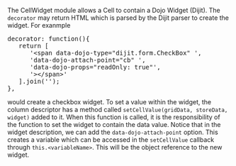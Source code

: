 The CellWidget module allows a Cell to contain a Dojo Widget (Dijit).  The `decorator` may return HTML which is parsed by the Dijit parser to create the widget.  For exanmple

<pre>
decorator: function(){
   return [
      '&lt;span data-dojo-type="dijit.form.CheckBox" ',
      'data-dojo-attach-point="cb" ',
      'data-dojo-props="readOnly: true"',
      '&gt;&lt;/span&gt;'
   ].join('');
},
</pre>
would create a checkbox widget.
To set a value within the widget, the column descriptor has a method called `setCellValue(gridData, storeData, widget)` added to it.  When this function is called, it is the responsibility of the function to set the widget to contain the data value.  Notice that in the widget description, we can add the `data-dojo-attach-point` option.  This creates a variable which can be accessed in the `setCellValue` callback through `this.<variableName>`.  This will be the object reference to the new widget.